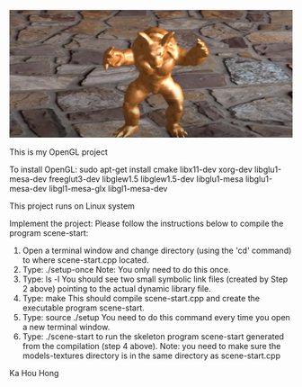 ![image](https://github.com/erichong0815/OpenGL/blob/master/o.png)


This is my OpenGL project

To install OpenGL: sudo apt-get install cmake libx11-dev xorg-dev libglu1-mesa-dev freeglut3-dev libglew1.5 libglew1.5-dev libglu1-mesa libglu1-mesa-dev libgl1-mesa-glx libgl1-mesa-dev

This project runs on Linux system

Implement the project: Please follow the instructions below to compile the program scene-start:
1. Open a terminal window and change directory (using the 'cd' command) to where scene-start.cpp located.
2. Type: ./setup-once Note: You only need to do this once.
3. Type: ls -l You should see two small symbolic link files (created by Step 2 above) pointing to the actual dynamic library file.
4. Type: make This should compile scene-start.cpp and create the executable program scene-start.
5. Type: source ./setup You need to do this command every time you open a new terminal window.
6. Type: ./scene-start to run the skeleton program scene-start generated from the compilation (step 4 above). Note: you need to make sure the models-textures directory is in the same directory as scene-start.cpp

Ka Hou Hong
